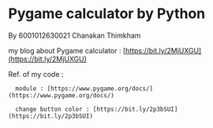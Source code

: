 # Pygame calculator by Python
By 6001012630021  Chanakan  Thimkham 

my blog about Pygame calculator :
   [https://bit.ly/2MjUXGU](https://bit.ly/2MjUXGU)
   
Ref. of my code :

      module : [https://www.pygame.org/docs/](https://www.pygame.org/docs/)
      
      change button color : [https://bit.ly/2p3bSUI](https://bit.ly/2p3bSUI)
